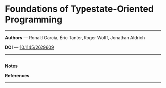 # Foundations of Typestate-Oriented Programming

---

**Authors** — Ronald Garcia, Éric Tanter, Roger Wolff, Jonathan Aldrich

**DOI** — [10.1145/2629609](https://doi.org/10.1145/2629609)

---

---

**Notes**

**References**

---
